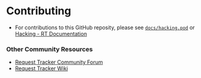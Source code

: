 # Contributing

 - For contributions to this GitHub reposity, please see [`docs/hacking.pod`](docs/hacking.pod) or [Hacking - RT Documentation](https://docs.bestpractical.com/rt/latest/hacking.html)

### Other Community Resources

- [Request Tracker Community Forum](https://forum.bestpractical.com)
- [Request Tracker Wiki](https://rt-wiki.bestpractical.com/)
